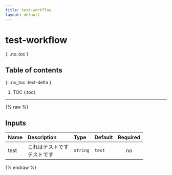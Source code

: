 ```yaml
---
title: test-workflow
layout: default
---
```


# test-workflow
{: .no_toc }

## Table of contents
{: .no_toc .text-delta }

1. TOC
{:toc}

---

{% raw %}

<!-- actdocs start -->

## Inputs

| Name | Description | Type | Default | Required |
| :--- | :---------- | :--- | :------ | :------: |
| test | これはテストです<br>テストです | `string` | `test` | no |

<!-- actdocs end -->

{% endraw %}
